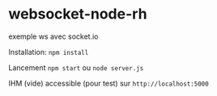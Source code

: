 # websocket-node-rh
exemple ws avec socket.io


Installation:
`npm install`

Lancement
`npm start` ou `node server.js`

IHM (vide) accessible (pour test) sur `http://localhost:5000`
